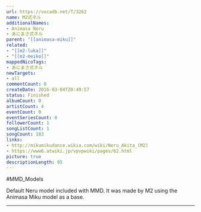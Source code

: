 ```yaml
---
url: https://vocadb.net/T/3262
name: M2式ネル
additionalNames: 
- Animasa Neru
- あにまさ式ネル
parent: "[[animasa-miku]]"
related:
- "[[m2-luka]]"
- "[[m2-meiko]]"
mappedNicoTags:
- あにまさ式ネル
newTargets:
- all
commentCount: 0
createDate: 2016-03-04T20:49:57
status: Finished
albumCount: 0
artistCount: 4
eventCount: 0
eventSeriesCount: 0
followerCount: 1
songListCount: 1
songCount: 183
links: 
- http://mikumikudance.wikia.com/wiki/Neru_Akita_(M2)
- https://www6.atwiki.jp/vpvpwiki/pages/62.html
picture: true
descriptionLength: 95
---
```


#MMD_Models

Default Neru model included with MMD. It was made by M2 using the Animasa Miku model as a base.

---

